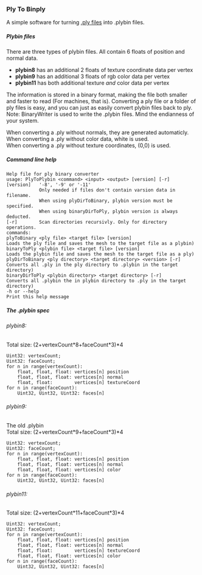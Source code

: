 ### Ply To Binply
A simple software for turning [.ply files](https://en.wikipedia.org/wiki/PLY_(file_format) "PLY (file format) - Wikipedia") into .plybin files.

##### Plybin files
There are three types of plybin files. All contain 6 floats of position and normal data.
- **plybin8** has an additional 2 floats of texture coordinate data per vertex
- **plybin9** has an additional 3 floats of rgb color data per vertex
- **plybin11** has both additional texture *and* color data per vertex

The information is stored in a binary format, making the file both smaller and faster to read (For machines, that is).
Converting a ply file or a folder of ply files is easy, and you can just as easily convert plybin files back to ply.  
Note: BinaryWriter is used to write the .plybin files. Mind the endianness of your system.
  
When converting a .ply without normals, they are generated automaticly.  
When converting a .ply without color data, white is used.  
When converting a .ply without texture coordinates, (0,0) is used.  

##### Command line help
```
Help file for ply binary converter
usage: PlyToPlybin <command> <input> <output> [version] [-r]
[version] 	'-8', '-9' or '-11'
            Only needed if files don't contain varsion data in filename.
			When using plyDirToBinary, plybin version must be specified.
			When using binaryDirToPly, plybin version is always deducted.
[-r]		Scan directories recursivly. Only for directory operations.
commands:
plyToBinary <ply file> <target file> [version] 						Loads the ply file and saves the mesh to the target file as a plybin)
binaryToPly <plybin file> <target file> [version] 					Loads the plybin file and saves the mesh to the target file as a ply)
plyDirToBinary <ply directory> <target directory> <version> [-r]	Converts all .ply in the ply directory to .plybin in the target directory)
binaryDirToPly <plybin directory> <target directory> [-r]			Converts all .plybin the in plybin directory to .ply in the target directory)
-h or --help 														Print this help message
```

##### The .plybin spec
###### plybin8:
Total size: (2+vertexCount\*8+faceCount\*3)\*4
```
Uint32: vertexCount;
Uint32: faceCount;
for n in range(vertexCount):
	float, float, float: vertices[n] position
	float, float, float: vertices[n] normal
	float, float:	     vertices[n] textureCoord
for n in range(faceCount):
	Uint32, Uint32, Uint32: faces[n]
```

###### plybin9:
The old .plybin  
Total size: (2+vertexCount\*9+faceCount\*3)\*4

```
Uint32: vertexCount;
Uint32: faceCount;
for n in range(vertexCount):
	float, float, float: vertices[n] position
	float, float, float: vertices[n] normal
	float, float, float: vertices[n] color
for n in range(faceCount):
	Uint32, Uint32, Uint32: faces[n]
```

###### plybin11:
Total size: (2+vertexCount\*11+faceCount\*3)\*4

```
Uint32: vertexCount;
Uint32: faceCount;
for n in range(vertexCount):
	float, float, float: vertices[n] position
	float, float, float: vertices[n] normal
	float, float:	     vertices[n] textureCoord
	float, float, float: vertices[n] color
for n in range(faceCount):
	Uint32, Uint32, Uint32: faces[n]
```

